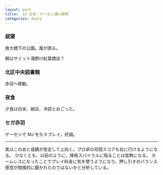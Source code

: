 ```yaml
---
layout: post
title:  12 日目：ゲーセン通い解禁
categories: diary
---
```


### 就寝

南大橋下の公園。風が困る。

朝はサミット滝野川紅葉橋店？

### 北区中央図書館

赤羽へ移動。

### 夜食

夕食は白米、納豆、冷奴とおごった。

### セガ赤羽

ゲーセンで MJ を久々プレイ。好調。

---

実はこのあと成績が安定して上向く。プロ卓の月間スコアも右に行けるようになる。
少なくとも、以前のように、降格スパイラルに陥ることは皆無になる。
ホームレスになったことでプレイ料金に気を使うようになり、押し引きのバランス感覚が間接的に磨かれたのではないかと分析している。
